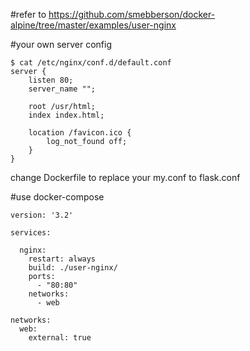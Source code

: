 #refer to
https://github.com/smebberson/docker-alpine/tree/master/examples/user-nginx

#your own server config
```
$ cat /etc/nginx/conf.d/default.conf
server {
    listen 80;
    server_name "";

    root /usr/html;
    index index.html;

    location /favicon.ico {
        log_not_found off;
    }
}
```
change Dockerfile to replace your my.conf to flask.conf

#use docker-compose
```
version: '3.2'

services:

  nginx:
    restart: always
    build: ./user-nginx/
    ports:
      - "80:80"
    networks:
      - web

networks:
  web:
    external: true
```
